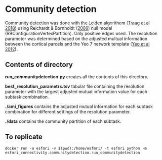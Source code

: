 # Community detection

Community detection was done with the Leiden algorithem ([Traag et al 2018](https://arxiv.org/abs/1810.084730)) using Reichardt & Bornholdt ([2006](https://journals.aps.org/pre/abstract/10.1103/PhysRevE.74.016110)) null model (RBConfigurationVertexPartition). Only positive edges used. The resolution parameter was determined based on the adjusted multual information between the cortical parcels and the Yeo 7 network template ([Yeo et al 2012](https://www.physiology.org/doi/abs/10.1152/jn.00338.2011)).

## Contents of directory

__run_communitydetection.py__ creates all the contents of this directory.

__best_resolution_parametrs.tsv__ tabular file containing the resolution parameter with the largest adjusted mutual information value for each subtask combination.

__./ami_figures__ contains the adjusted mutual information for each subtask combination for different settings of the resolution parameter.

__./data__ contains the community partition of each subtask.

## To replicate

``docker run -u esfmri -v $(pwd):/home/esfmri/ -t esfmri python -m esfmri_connectivity.communitydetection.run_communitydetection``
